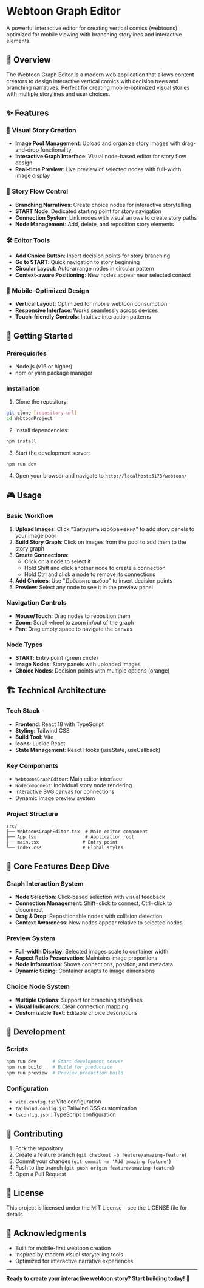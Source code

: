 # Webtoon Graph Editor

A powerful interactive editor for creating vertical comics (webtoons) optimized for mobile viewing with branching storylines and interactive elements.

## 🎯 Overview

The Webtoon Graph Editor is a modern web application that allows content creators to design interactive vertical comics with decision trees and branching narratives. Perfect for creating mobile-optimized visual stories with multiple storylines and user choices.

## ✨ Features

### 🎨 Visual Story Creation
- **Image Pool Management**: Upload and organize story images with drag-and-drop functionality
- **Interactive Graph Interface**: Visual node-based editor for story flow design
- **Real-time Preview**: Live preview of selected nodes with full-width image display

### 🌟 Story Flow Control
- **Branching Narratives**: Create choice nodes for interactive storytelling
- **START Node**: Dedicated starting point for story navigation
- **Connection System**: Link nodes with visual arrows to create story paths
- **Node Management**: Add, delete, and reposition story elements

### 🛠 Editor Tools
- **Add Choice Button**: Insert decision points for story branching
- **Go to START**: Quick navigation to story beginning
- **Circular Layout**: Auto-arrange nodes in circular pattern
- **Context-aware Positioning**: New nodes appear near selected context

### 📱 Mobile-Optimized Design
- **Vertical Layout**: Optimized for mobile webtoon consumption
- **Responsive Interface**: Works seamlessly across devices
- **Touch-friendly Controls**: Intuitive interaction patterns

## 🚀 Getting Started

### Prerequisites
- Node.js (v16 or higher)
- npm or yarn package manager

### Installation

1. Clone the repository:
```bash
git clone [repository-url]
cd WebtoonProject
```

2. Install dependencies:
```bash
npm install
```

3. Start the development server:
```bash
npm run dev
```

4. Open your browser and navigate to `http://localhost:5173/webtoon/`

## 🎮 Usage

### Basic Workflow

1. **Upload Images**: Click "Загрузить изображения" to add story panels to your image pool
2. **Build Story Graph**: Click on images from the pool to add them to the story graph
3. **Create Connections**: 
   - Click on a node to select it
   - Hold Shift and click another node to create a connection
   - Hold Ctrl and click a node to remove its connections
4. **Add Choices**: Use "Добавить выбор" to insert decision points
5. **Preview**: Select any node to see it in the preview panel

### Navigation Controls
- **Mouse/Touch**: Drag nodes to reposition them
- **Zoom**: Scroll wheel to zoom in/out of the graph
- **Pan**: Drag empty space to navigate the canvas

### Node Types
- **START**: Entry point (green circle)
- **Image Nodes**: Story panels with uploaded images
- **Choice Nodes**: Decision points with multiple options (orange)

## 🏗 Technical Architecture

### Tech Stack
- **Frontend**: React 18 with TypeScript
- **Styling**: Tailwind CSS
- **Build Tool**: Vite
- **Icons**: Lucide React
- **State Management**: React Hooks (useState, useCallback)

### Key Components
- `WebtoonsGraphEditor`: Main editor interface
- `NodeComponent`: Individual story node rendering
- Interactive SVG canvas for connections
- Dynamic image preview system

### Project Structure
```
src/
├── WebtoonsGraphEditor.tsx  # Main editor component
├── App.tsx                  # Application root
├── main.tsx                # Entry point
└── index.css               # Global styles
```

## 🎯 Core Features Deep Dive

### Graph Interaction System
- **Node Selection**: Click-based selection with visual feedback
- **Connection Management**: Shift+click to connect, Ctrl+click to disconnect
- **Drag & Drop**: Repositionable nodes with collision detection
- **Context Awareness**: New nodes appear relative to selected nodes

### Preview System
- **Full-width Display**: Selected images scale to container width
- **Aspect Ratio Preservation**: Maintains image proportions
- **Node Information**: Shows connections, position, and metadata
- **Dynamic Sizing**: Container adapts to image dimensions

### Choice Node System
- **Multiple Options**: Support for branching storylines
- **Visual Indicators**: Clear connection mapping
- **Customizable Text**: Editable choice descriptions

## 🔧 Development

### Scripts
```bash
npm run dev      # Start development server
npm run build    # Build for production
npm run preview  # Preview production build
```

### Configuration
- `vite.config.ts`: Vite configuration
- `tailwind.config.js`: Tailwind CSS customization
- `tsconfig.json`: TypeScript configuration

## 🤝 Contributing

1. Fork the repository
2. Create a feature branch (`git checkout -b feature/amazing-feature`)
3. Commit your changes (`git commit -m 'Add amazing feature'`)
4. Push to the branch (`git push origin feature/amazing-feature`)
5. Open a Pull Request

## 📄 License

This project is licensed under the MIT License - see the LICENSE file for details.

## 🙏 Acknowledgments

- Built for mobile-first webtoon creation
- Inspired by modern visual storytelling tools
- Optimized for interactive narrative experiences

---

**Ready to create your interactive webtoon story? Start building today!** 🚀
